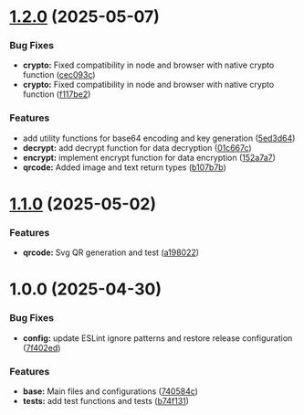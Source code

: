 # [1.2.0](https://github.com/KaruzG/qrcrypt/compare/v1.1.0...v1.2.0) (2025-05-07)


### Bug Fixes

* **crypto:** Fixed compatibility in node and browser with native crypto function ([cec093c](https://github.com/KaruzG/qrcrypt/commit/cec093c077bf3e15236e75451c97656cf967667a))
* **crypto:** Fixed compatibility in node and browser with native crypto function ([f117be2](https://github.com/KaruzG/qrcrypt/commit/f117be23c38e3903a443dd8f577ebf06841c93b1))


### Features

* add utility functions for base64 encoding and key generation ([5ed3d64](https://github.com/KaruzG/qrcrypt/commit/5ed3d64aeb90d17a79d8f6335331f2663ad4e155))
* **decrypt:** add decrypt function for data decryption ([01c667c](https://github.com/KaruzG/qrcrypt/commit/01c667cea4d23c810b35d2cbbeb1027bb263c58d))
* **encrypt:** implement encrypt function for data encryption ([152a7a7](https://github.com/KaruzG/qrcrypt/commit/152a7a72c726671869330dff87803f53e8a18190))
* **qrcode:** Added image and text return types ([b107b7b](https://github.com/KaruzG/qrcrypt/commit/b107b7be609ea4c18c2010f03ddd30b809944241))

# [1.1.0](https://github.com/KaruzG/qrcrypt/compare/v1.0.0...v1.1.0) (2025-05-02)


### Features

* **qrcode:** Svg QR generation and test ([a198022](https://github.com/KaruzG/qrcrypt/commit/a1980227fd0e49525e3d7b3581897a1493a8811e))

# 1.0.0 (2025-04-30)


### Bug Fixes

* **config:** update ESLint ignore patterns and restore release configuration ([7f402ed](https://github.com/KaruzG/qrcrypt/commit/7f402edc50b2864576f3017e7f2f7768e5baf69e))


### Features

* **base:** Main files and configurations ([740584c](https://github.com/KaruzG/qrcrypt/commit/740584cc505a56c3a0a23cc4eb5b3dcd52e2cf76))
* **tests:** add test functions and tests ([b74f131](https://github.com/KaruzG/qrcrypt/commit/b74f1311f8b728eab43d76bdd1a14ea6268c170c))
